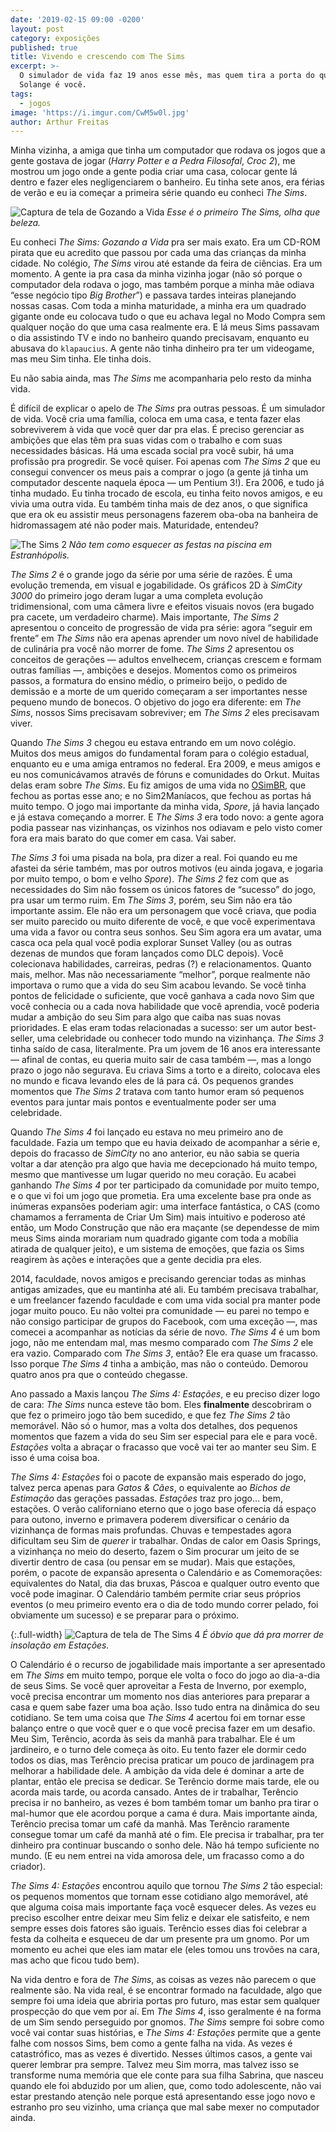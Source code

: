```yaml
---
date: '2019-02-15 09:00 -0200'
layout: post
category: exposições
published: true
title: Vivendo e crescendo com The Sims
excerpt: >-
  O simulador de vida faz 19 anos esse mês, mas quem tira a porta do quarto da
  Solange é você.
tags:
  - jogos
image: 'https://i.imgur.com/CwM5w0l.jpg'
author: Arthur Freitas
---
```

Minha vizinha, a amiga que tinha um computador que rodava os jogos que a gente gostava de jogar (_Harry Potter e a Pedra Filosofal_, _Croc 2_), me mostrou um jogo onde a gente podia criar uma casa, colocar gente lá dentro e fazer eles negligenciarem o banheiro. Eu tinha sete anos, era férias de verão e eu ia começar a primeira série quando eu conheci _The Sims_.

![Captura de tela de Gozando a Vida](https://i.imgur.com/GQ6IHFw.jpg)
_Esse é o primeiro The Sims, olha que beleza._

Eu conheci _The Sims: Gozando a Vida_ pra ser mais exato. Era um CD-ROM pirata que eu acredito que passou por cada uma das crianças da minha cidade. No colégio, _The Sims_ virou até estande da feira de ciências. Era um momento. A gente ia pra casa da minha vizinha jogar (não só porque o computador dela rodava o jogo, mas também porque a minha mãe odiava “esse negócio tipo _Big Brother_”) e passava tardes inteiras planejando nossas casas. Com toda a minha maturidade, a minha era um quadrado gigante onde eu colocava tudo o que eu achava legal no Modo Compra sem qualquer noção do que uma casa realmente era. E lá meus Sims passavam o dia assistindo TV e indo no banheiro quando precisavam, enquanto eu abusava do `klapaucius`. A gente não tinha dinheiro pra ter um videogame, mas meu Sim tinha. Ele tinha dois.

Eu não sabia ainda, mas _The Sims_ me acompanharia pelo resto da minha vida.

É difícil de explicar o apelo de _The Sims_ pra outras pessoas. É um simulador de vida. Você cria uma família, coloca em uma casa, e tenta fazer elas sobreviverem à vida que você quer dar pra elas. É preciso gerenciar as ambições que elas têm pra suas vidas com o trabalho e com suas necessidades básicas. Há uma escada social pra você subir, há uma profissão pra progredir. Se você quiser. Foi apenas com _The Sims 2_ que eu consegui convencer os meus pais a comprar o jogo (a gente já tinha um computador descente naquela época — um Pentium 3!). Era 2006, e tudo já tinha mudado. Eu tinha trocado de escola, eu tinha feito novos amigos, e eu vivia uma outra vida. Eu também tinha mais de dez anos, o que significa que era ok eu assistir meus personagens fazerem oba-oba na banheira de hidromassagem até não poder mais. Maturidade, entendeu?

![The Sims 2](https://i.imgur.com/sRBfgwg.jpg)
_Não tem como esquecer as festas na piscina em Estranhópolis._

_The Sims 2_ é o grande jogo da série por uma série de razões. É uma evolução tremenda, em visual e jogabilidade. Os gráficos 2D à _SimCity 3000_ do primeiro jogo deram lugar a uma completa evolução tridimensional, com uma câmera livre e efeitos visuais novos (era bugado pra cacete, um verdadeiro charme). Mais importante, _The Sims 2_ apresentou o conceito de progressão de vida pra série: agora “seguir em frente” em _The Sims_ não era apenas aprender um novo nível de habilidade de culinária pra você não morrer de fome. _The Sims 2_ apresentou os conceitos de gerações — adultos envelhecem, crianças crescem e formam outras famílias —, ambições e desejos. Momentos como os primeiros passos, a formatura do ensino médio, o primeiro beijo, o pedido de demissão e a morte de um querido começaram a ser importantes nesse pequeno mundo de bonecos. O objetivo do jogo era diferente: em _The Sims_, nossos Sims precisavam sobreviver; em _The Sims 2_ eles precisavam viver.

Quando _The Sims 3_ chegou eu estava entrando em um novo colégio. Muitos dos meus amigos do fundamental foram para o colégio estadual, enquanto eu e uma amiga entramos no federal. Era 2009, e meus amigos e eu nos comunicávamos através de fóruns e comunidades do Orkut. Muitas delas eram sobre _The Sims_. Eu fiz amigos de uma vida no [OSimBR](http://osimbr.net/), que fechou as portas esse ano; e no Sim2Maníacos, que fechou as portas há muito tempo. O jogo mai importante da minha vida, _Spore_, já havia lançado e já estava começando a morrer. E _The Sims 3_ era todo novo: a gente agora podia passear nas vizinhanças, os vizinhos nos odiavam e pelo visto comer fora era mais barato do que comer em casa. Vai saber.

_The Sims 3_ foi uma pisada na bola, pra dizer a real. Foi quando eu me afastei da série também, mas por outros motivos (eu ainda jogava, e jogaria por muito tempo, o bom e velho _Spore_). _The Sims 2_ fez com que as necessidades do Sim não fossem os únicos fatores de “sucesso” do jogo, pra usar um termo ruim. Em _The Sims 3_, porém, seu Sim não era tão importante assim. Ele não era um personagem que você criava, que podia ser muito parecido ou muito diferente de você, e que você experimentava uma vida a favor ou contra seus sonhos. Seu Sim agora era um avatar, uma casca oca pela qual você podia explorar Sunset Valley (ou as outras dezenas de mundos que foram lançados como DLC depois). Você colecionava habilidades, carreiras, pedras (?) e relacionamentos. Quanto mais, melhor. Mas não necessariamente “melhor”, porque realmente não importava o rumo que a vida do seu Sim acabou levando. Se você tinha pontos de felicidade o suficiente, que você ganhava a cada novo Sim que você conhecia ou a cada nova habilidade que você aprendia, você poderia mudar a ambição do seu Sim para algo que caiba nas suas novas prioridades. E elas eram todas relacionadas a sucesso: ser um autor best-seller, uma celebridade ou conhecer todo mundo na vizinhança. _The Sims 3_ tinha saído de casa, literalmente. Pra um jovem de 16 anos era interessante — afinal de contas, eu queria muito sair de casa também —, mas a longo prazo o jogo não segurava. Eu criava Sims a torto e a direito, colocava eles no mundo e ficava levando eles de lá para cá. Os pequenos grandes momentos que _The Sims 2_ tratava com tanto humor eram só pequenos eventos para juntar mais pontos e eventualmente poder ser uma celebridade.

Quando _The Sims 4_ foi lançado eu estava no meu primeiro ano de faculdade. Fazia um tempo que eu havia deixado de acompanhar a série e, depois do fracasso de _SimCity_ no ano anterior, eu não sabia se queria voltar a dar atenção pra algo que havia me decepcionado há muito tempo, mesmo que mantivesse um lugar querido no meu coração. Eu acabei ganhando _The Sims 4_ por ter participado da comunidade por muito tempo, e o que vi foi um jogo que prometia. Era uma excelente base pra onde as inúmeras expansões poderiam agir: uma interface fantástica, o CAS (como chamamos a ferramenta de Criar Um Sim) mais intuitivo e poderoso até então, um Modo Construção que não era maçante (se dependesse de mim meus Sims ainda morariam num quadrado gigante com toda a mobília atirada de qualquer jeito), e um sistema de emoções, que fazia os Sims reagirem às ações e interações que a gente decidia pra eles.

2014, faculdade, novos amigos e precisando gerenciar todas as minhas antigas amizades, que eu mantinha até ali. Eu também precisava trabalhar, e um freelancer fazendo faculdade e com uma vida social pra manter pode jogar muito pouco. Eu não voltei pra comunidade — eu parei no tempo e não consigo participar de grupos do Facebook, com uma exceção —, mas comecei a acompanhar as notícias da série de novo. _The Sims 4_ é um bom jogo, não me entendam mal, mas mesmo comparado com _The Sims 2_ ele era vazio. Comparado com _The Sims 3_, então? Ele era quase um fracasso. Isso porque _The Sims 4_ tinha a ambição, mas não o conteúdo. Demorou quatro anos pra que o conteúdo chegasse.

Ano passado a Maxis lançou _The Sims 4: Estações_, e eu preciso dizer logo de cara: _The Sims_ nunca esteve tão bom. Eles **finalmente** descobriram o que fez o primeiro jogo tão bem sucedido, e que fez _The Sims 2_ tão memorável. Não só o humor, mas a volta dos detalhes, dos pequenos momentos que fazem a vida do seu Sim ser especial para ele e para você. _Estações_ volta a abraçar o fracasso que você vai ter ao manter seu Sim. E isso é uma coisa boa.

_The Sims 4: Estações_ foi o pacote de expansão mais esperado do jogo, talvez perca apenas para _Gatos & Cães_, o equivalente ao _Bichos de Estimação_ das gerações passadas. _Estações_ traz pro jogo… bem, estações. O verão californiano eterno que o jogo base oferecia dá espaço para outono, inverno e primavera poderem diversificar o cenário da vizinhança de formas mais profundas. Chuvas e tempestades agora dificultam seu Sim de _querer_ ir trabalhar. Ondas de calor em Oasis Springs, a vizinhança no meio do deserto, fazem o Sim procurar um jeito de se divertir dentro de casa (ou pensar em se mudar). Mais que estações, porém, o pacote de expansão apresenta o Calendário e as Comemorações: equivalentes do Natal, dia das bruxas, Páscoa e qualquer outro evento que você pode imaginar. O Calendário também permite criar seus próprios eventos (o meu primeiro evento era o dia de todo mundo correr pelado, foi obviamente um sucesso) e se preparar para o próximo.

{:.full-width}
![Captura de tela de The Sims 4](https://i.imgur.com/uwPfRqL.png)
_É óbvio que dá pra morrer de insolação em Estações._

O Calendário é o recurso de jogabilidade mais importante a ser apresentado em _The Sims_ em muito tempo, porque ele volta o foco do jogo ao dia-a-dia de seus Sims. Se você quer aproveitar a Festa de Inverno, por exemplo, você precisa encontrar um momento nos dias anteriores para preparar a casa e quem sabe fazer uma boa ação. Isso tudo entra na dinâmica do seu cotidiano. Se tem uma coisa que _The Sims 4_ acertou foi em tornar esse balanço entre o que você quer e o que você precisa fazer em um desafio. Meu Sim, Terêncio, acorda às seis da manhã para trabalhar. Ele é um jardineiro, e o turno dele começa às oito. Eu tento fazer ele dormir cedo todos os dias, mas Terêncio precisa praticar um pouco de jardinagem pra melhorar a habilidade dele. A ambição da vida dele é dominar a arte de plantar, então ele precisa se dedicar. Se Terêncio dorme mais tarde, ele ou acorda mais tarde, ou acorda cansado. Antes de ir trabalhar, Terêncio precisa ir no banheiro, as vezes é bom também tomar um banho pra tirar o mal-humor que ele acordou porque a cama é dura. Mais importante ainda, Terêncio precisa tomar um café da manhã. Mas Terêncio raramente consegue tomar um café da manhã até o fim. Ele precisa ir trabalhar, pra ter dinheiro pra continuar buscando o sonho dele. Não há tempo suficiente no mundo. (E eu nem entrei na vida amorosa dele, um fracasso como a do criador).

_The Sims 4: Estações_ encontrou aquilo que tornou _The Sims 2_ tão especial: os pequenos momentos que tornam esse cotidiano algo memorável, até que alguma coisa mais importante faça você esquecer deles. As vezes eu preciso escolher entre deixar meu Sim feliz e deixar ele satisfeito, e nem sempre esses dois fatores são iguais. Terêncio esses dias foi celebrar a festa da colheita e esqueceu de dar um presente pra um gnomo. Por um momento eu achei que eles iam matar ele (eles tomou uns trovões na cara, mas acho que ficou tudo bem).

Na vida dentro e fora de _The Sims_, as coisas as vezes não parecem o que realmente são. Na vida real, é se encontrar formado na faculdade, algo que sempre foi uma ideia que abriria portas pro futuro, mas estar sem qualquer prospecção do que vem por aí. Em _The Sims 4_, isso geralmente é na forma de um Sim sendo perseguido por gnomos. _The Sims_ sempre foi sobre como você vai contar suas histórias, e _The Sims 4: Estações_ permite que a gente falhe com nossos Sims, bem como a gente falha na vida. As vezes é catastrófico, mas as vezes é divertido. Nesses últimos casos, a gente vai querer lembrar pra sempre. Talvez meu Sim morra, mas talvez isso se transforme numa memória que ele conte para sua filha Sabrina, que nasceu quando ele foi abduzido por um alien, que, como todo adolescente, não vai estar prestando atenção nele porque está apresentando esse jogo novo e estranho pro seu vizinho, uma criança que mal sabe mexer no computador ainda.
